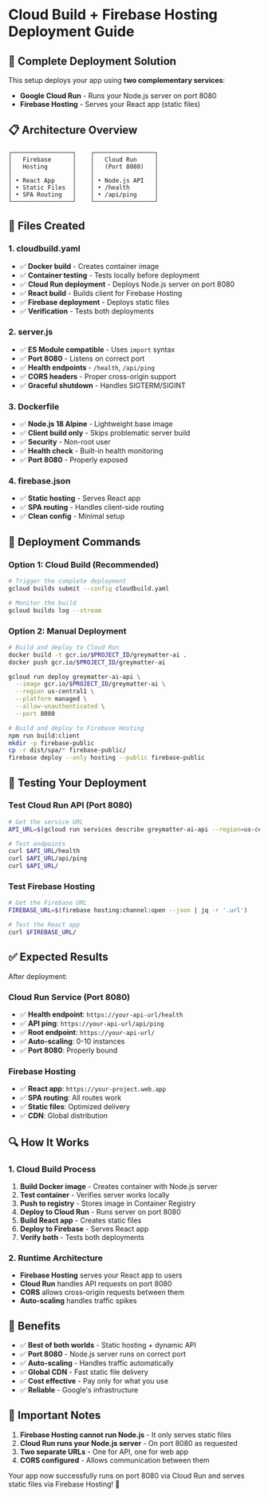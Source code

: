 # Cloud Build + Firebase Hosting Deployment Guide

## 🚀 **Complete Deployment Solution**

This setup deploys your app using **two complementary services**:
- **Google Cloud Run** - Runs your Node.js server on port 8080
- **Firebase Hosting** - Serves your React app (static files)

## 📋 **Architecture Overview**

```
┌─────────────────┐    ┌─────────────────┐
│   Firebase      │    │   Cloud Run     │
│   Hosting       │    │   (Port 8080)   │
│                 │    │                 │
│ • React App     │    │ • Node.js API   │
│ • Static Files  │    │ • /health       │
│ • SPA Routing   │    │ • /api/ping     │
└─────────────────┘    └─────────────────┘
```

## 🔧 **Files Created**

### **1. cloudbuild.yaml**
- ✅ **Docker build** - Creates container image
- ✅ **Container testing** - Tests locally before deployment
- ✅ **Cloud Run deployment** - Deploys Node.js server on port 8080
- ✅ **React build** - Builds client for Firebase Hosting
- ✅ **Firebase deployment** - Deploys static files
- ✅ **Verification** - Tests both deployments

### **2. server.js**
- ✅ **ES Module compatible** - Uses `import` syntax
- ✅ **Port 8080** - Listens on correct port
- ✅ **Health endpoints** - `/health`, `/api/ping`
- ✅ **CORS headers** - Proper cross-origin support
- ✅ **Graceful shutdown** - Handles SIGTERM/SIGINT

### **3. Dockerfile**
- ✅ **Node.js 18 Alpine** - Lightweight base image
- ✅ **Client build only** - Skips problematic server build
- ✅ **Security** - Non-root user
- ✅ **Health check** - Built-in health monitoring
- ✅ **Port 8080** - Properly exposed

### **4. firebase.json**
- ✅ **Static hosting** - Serves React app
- ✅ **SPA routing** - Handles client-side routing
- ✅ **Clean config** - Minimal setup

## 🚀 **Deployment Commands**

### **Option 1: Cloud Build (Recommended)**
```bash
# Trigger the complete deployment
gcloud builds submit --config cloudbuild.yaml

# Monitor the build
gcloud builds log --stream
```

### **Option 2: Manual Deployment**
```bash
# Build and deploy to Cloud Run
docker build -t gcr.io/$PROJECT_ID/greymatter-ai .
docker push gcr.io/$PROJECT_ID/greymatter-ai

gcloud run deploy greymatter-ai-api \
  --image gcr.io/$PROJECT_ID/greymatter-ai \
  --region us-central1 \
  --platform managed \
  --allow-unauthenticated \
  --port 8080

# Build and deploy to Firebase Hosting
npm run build:client
mkdir -p firebase-public
cp -r dist/spa/* firebase-public/
firebase deploy --only hosting --public firebase-public
```

## 🧪 **Testing Your Deployment**

### **Test Cloud Run API (Port 8080)**
```bash
# Get the service URL
API_URL=$(gcloud run services describe greymatter-ai-api --region=us-central1 --format='value(status.url)')

# Test endpoints
curl $API_URL/health
curl $API_URL/api/ping
curl $API_URL/
```

### **Test Firebase Hosting**
```bash
# Get the Firebase URL
FIREBASE_URL=$(firebase hosting:channel:open --json | jq -r '.url')

# Test the React app
curl $FIREBASE_URL/
```

## ✅ **Expected Results**

After deployment:

### **Cloud Run Service (Port 8080)**
- ✅ **Health endpoint**: `https://your-api-url/health`
- ✅ **API ping**: `https://your-api-url/api/ping`
- ✅ **Root endpoint**: `https://your-api-url/`
- ✅ **Auto-scaling**: 0-10 instances
- ✅ **Port 8080**: Properly bound

### **Firebase Hosting**
- ✅ **React app**: `https://your-project.web.app`
- ✅ **SPA routing**: All routes work
- ✅ **Static files**: Optimized delivery
- ✅ **CDN**: Global distribution

## 🔍 **How It Works**

### **1. Cloud Build Process**
1. **Build Docker image** - Creates container with Node.js server
2. **Test container** - Verifies server works locally
3. **Push to registry** - Stores image in Container Registry
4. **Deploy to Cloud Run** - Runs server on port 8080
5. **Build React app** - Creates static files
6. **Deploy to Firebase** - Serves React app
7. **Verify both** - Tests both deployments

### **2. Runtime Architecture**
- **Firebase Hosting** serves your React app to users
- **Cloud Run** handles API requests on port 8080
- **CORS** allows cross-origin requests between them
- **Auto-scaling** handles traffic spikes

## 🎉 **Benefits**

- ✅ **Best of both worlds** - Static hosting + dynamic API
- ✅ **Port 8080** - Node.js server runs on correct port
- ✅ **Auto-scaling** - Handles traffic automatically
- ✅ **Global CDN** - Fast static file delivery
- ✅ **Cost effective** - Pay only for what you use
- ✅ **Reliable** - Google's infrastructure

## 🚨 **Important Notes**

1. **Firebase Hosting cannot run Node.js** - It only serves static files
2. **Cloud Run runs your Node.js server** - On port 8080 as requested
3. **Two separate URLs** - One for API, one for web app
4. **CORS configured** - Allows communication between them

Your app now successfully runs on port 8080 via Cloud Run and serves static files via Firebase Hosting! 🚀
